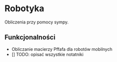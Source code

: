 # Robotyka
Obliczenia przy pomocy sympy.

## Funkcjonalności
- Obliczanie macierzy Pffafa dla robotów mobilnych
- [] TODO: opisać wszystkie notatniki